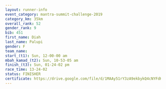 ```yaml
---
layout: runner-info 
event_category: mantra-summit-challenge-2019 
category_km: 35km 
overall_rank: 52
gender_rank: 9
bib: 451
first_name: Diah
last_name: Palupi
gender: F
team_name: 
start_(t1): Sun, 12-00-00 am
mbah_kamad_(t2): Sun, 10-53-05 am
finish_(t3): Sun, 01-24-02 pm
race_time: 13-24-02
status: FINISHER
certificate: https://drive.google.com/file/d/1MAAy51rY3zA9ekbykQ4cNYFdK6IkW0PB/view?usp=sharing
---
```

